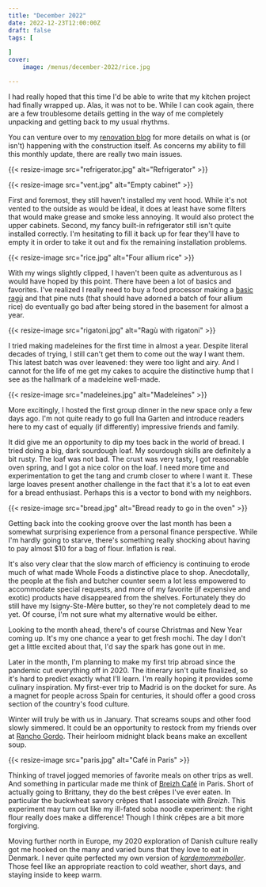 ```yaml
---
title: "December 2022"
date: 2022-12-23T12:00:00Z
draft: false
tags: [
    
]
cover:
    image: /menus/december-2022/rice.jpg

---
```


I had really hoped that this time I'd be able to write that my kitchen project had finally wrapped up. Alas, it was not to be. While I can cook again, there are a few troublesome details getting in the way of me completely unpacking and getting back to my usual rhythms.

You can venture over to my [renovation blog](http://jkibe.github.io/kitchen145/) for more details on what is (or isn't) happening with the construction itself. As concerns my ability to fill this monthly update, there are really two main issues.

{{< resize-image src="refrigerator.jpg" alt="Refrigerator" >}}

{{< resize-image src="vent.jpg" alt="Empty cabinet" >}}

First and foremost, they still haven't installed my vent hood. While it's not vented to the outside as would be ideal, it does at least have some filters that would make grease and smoke less annoying. It would also protect the upper cabinets. Second, my fancy built-in refrigerator still isn't quite installed correctly. I'm hesitating to fill it back up for fear they'll have to empty it in order to take it out and fix the remaining installation problems.

{{< resize-image src="rice.jpg" alt="Four allium rice" >}}

With my wings slightly clipped, I haven't been quite as adventurous as I would have hoped by this point. There have been a lot of basics and favorites. I've realized I really need to buy a food processor making a [basic ragù](/recipes/ragu) and that pine nuts (that should have adorned a batch of four allium rice) do eventually go bad after being stored in the basement for almost a year.

{{< resize-image src="rigatoni.jpg" alt="Ragù with rigatoni" >}}

I tried making madeleines for the first time in almost a year. Despite literal decades of trying, I still can't get them to come out the way I want them. This latest batch was over leavened: they were too light and airy. And I cannot for the life of me get my cakes to acquire the distinctive hump that I see as the hallmark of a madeleine well-made.

{{< resize-image src="madeleines.jpg" alt="Madeleines" >}}

More excitingly, I hosted the first group dinner in the new space only a few days ago. I'm not quite ready to go full Ina Garten and introduce readers here to my cast of equally (if differently) impressive friends and family.

It did give me an opportunity to dip my toes back in the world of bread. I tried doing a big, dark sourdough loaf. My sourdough skills are definitely a bit rusty. The loaf was not bad. The crust was very tasty, I got reasonable oven spring, and I got a nice color on the loaf. I need more time and experimentation to get the tang and crumb closer to where I want it. These large loaves present another challenge in the fact that it's a lot to eat even for a bread enthusiast. Perhaps this is a vector to bond with my neighbors.

{{< resize-image src="bread.jpg" alt="Bread ready to go in the oven" >}}

Getting back into the cooking groove over the last month has been a somewhat surprising experience from a personal finance perspective. While I'm hardly going to starve, there's something really shocking about having to pay almost $10 for a bag of flour. Inflation is real.

It's also very clear that the slow march of efficiency is continuing to erode much of what made Whole Foods a distinctive place to shop. Anecdotally, the people at the fish and butcher counter seem a lot less empowered to accommodate special requests, and more of my favorite (if expensive and exotic) products have disappeared from the shelves. Fortunately they do still have my Isigny-Ste-Mère butter, so they're not completely dead to me yet. Of course, I'm not sure what my alternative would be either.

Looking to the month ahead, there's of course Christmas and New Year coming up. It's my one chance a year to get fresh mochi. The day I don't get a little excited about that, I'd say the spark has gone out in me.

Later in the month, I'm planning to make my first trip abroad since the pandemic cut everything off in 2020. The itinerary isn't quite finalized, so it's hard to predict exactly what I'll learn. I'm really hoping it provides some culinary inspiration. My first-ever trip to Madrid is on the docket for sure. As a magnet for people across Spain for centuries, it should offer a good cross section of the country's food culture.

Winter will truly be with us in January. That screams soups and other food slowly simmered. It could be an opportunity to restock from my friends over at [Rancho Gordo](https://www.ranchogordo.com). Their heirloom midnight black beans make an excellent soup.

{{< resize-image src="paris.jpg" alt="Café in Paris" >}}

Thinking of travel jogged memories of favorite meals on other trips as well. And something in particular made me think of [Breizh Café](https://www.breizhcafe.com/menus) in Paris. Short of actually going to Brittany, they do the best crêpes I've ever eaten. In particular the buckwheat savory crêpes that I associate with _Breizh_. This experiment may turn out like my ill-fated soba noodle experiment: the right flour really does make a difference! Though I think crêpes are a bit more forgiving.

Moving further north in Europe, my 2020 exploration of Danish culture really got me hooked on the many and varied buns that they love to eat in Denmark. I never quite perfected my own version of [_kardemommeboller_](https://madensverden.dk/kardemommeboller-god-opskrift/). Those feel like an appropriate reaction to cold weather, short days, and staying inside to keep warm.
